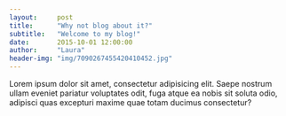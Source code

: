 ```yaml
---
layout:     post
title:      "Why not blog about it?"
subtitle:   "Welcome to my blog!"
date:       2015-10-01 12:00:00
author:     "Laura"
header-img: "img/7090267455420410452.jpg"
---
```


Lorem ipsum dolor sit amet, consectetur adipisicing elit. Saepe nostrum ullam eveniet pariatur voluptates odit, fuga atque ea nobis sit soluta odio, adipisci quas excepturi maxime quae totam ducimus consectetur?
